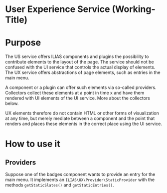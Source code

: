 User Experience Service (Working-Title)
======================================

# Purpose
The US service offers ILIAS components and plugins the possibility to contribute elements to the layout of the page. The service should not be confused with the UI service that controls the actual display of elements. The UX service offers abstractions of page elements, such as entries in the main menu. 

A component or a plugin can offer such elements via so-called providers. Collectors collect these elements at a point in time x and have them rendered with UI elements of the UI service. More about the collectors below.

UX elements therefore do not contain HTML or other forms of visualization at any time, but merely mediate between a component and the point that renders and places these elements in the correct place using the UI service.

# How to use it

## Providers
Suppose one of the badges component wants to provide an entry for the main menu. It implements an `ILIAS\UX\Provider\StaticProvider` with the methods `getStaticSlates()` and `getStaticEntries()`.

